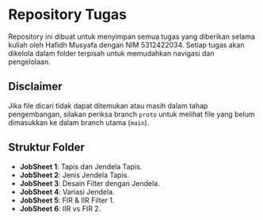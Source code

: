 # Repository Tugas

Repository ini dibuat untuk menyimpan semua tugas yang diberikan selama kuliah oleh Hafidh Musyafa dengan NIM 5312422034. Setiap tugas akan dikelola dalam folder terpisah untuk memudahkan navigasi dan pengelolaan.

## Disclaimer

Jika file dicari tidak dapat ditemukan atau masih dalam tahap pengembangan, silakan periksa branch `proto` untuk melihat file yang belum dimasukkan ke dalam branch utama (`main`).

## Struktur Folder

- **JobSheet 1**: Tapis dan Jendela Tapis.
- **JobSheet 2**: Jenis Jendela Tapis.
- **JobSheet 3**: Desain Filter dengan Jendela.
- **JobSheet 4**: Variasi Jendela.
- **JobSheet 5**: FIR & IIR Filter 1.
- **JobSheet 6**: IIR vs FIR 2.